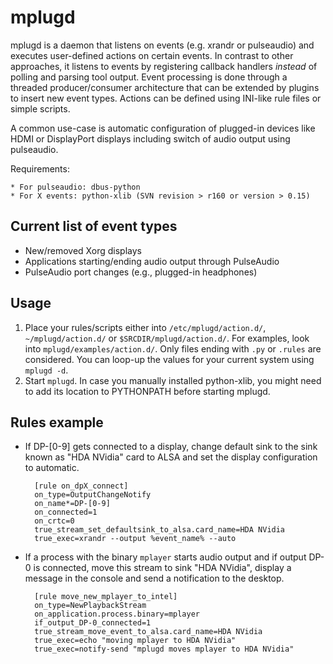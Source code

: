 
mplugd
======

mplugd is a daemon that listens on events (e.g. xrandr or pulseaudio) and
executes user-defined actions on certain events. In contrast to other
approaches, it listens to events by registering callback handlers *instead* of
polling and parsing tool output. Event processing is done through a threaded
producer/consumer architecture that can be extended by plugins to insert new
event types. Actions can be defined using INI-like rule files or simple
scripts.

A common use-case is automatic configuration of plugged-in devices like HDMI
or DisplayPort displays including switch of audio output using pulseaudio.

Requirements:

	* For pulseaudio: dbus-python
	* For X events: python-xlib (SVN revision > r160 or version > 0.15)

Current list of event types
---------------------------

* New/removed Xorg displays
* Applications starting/ending audio output through PulseAudio
* PulseAudio port changes (e.g., plugged-in headphones)

Usage
-----

1. Place your rules/scripts either into `/etc/mplugd/action.d/`,
   `~/mplugd/action.d/` or `$SRCDIR/mplugd/action.d/`. For examples, look into
   `mplugd/examples/action.d/`. Only files ending with `.py` or `.rules` are
   considered. You can loop-up the values for your current system using
   `mplugd -d`.
2. Start `mplugd`. In case you manually installed python-xlib, you might need
   to add its location to PYTHONPATH before starting mplugd.

Rules example
-------------

* If DP-[0-9] gets connected to a display, change default sink to the sink
known as "HDA NVidia" card to ALSA and set the display configuration to
automatic.

		[rule on_dpX_connect]
		on_type=OutputChangeNotify
		on_name*=DP-[0-9]
		on_connected=1
		on_crtc=0
		true_stream_set_defaultsink_to_alsa.card_name=HDA NVidia
		true_exec=xrandr --output %event_name% --auto

* If a process with the binary `mplayer` starts audio output and if output DP-0
is connected, move this stream to sink "HDA NVidia", display a message in
the console and send a notification to the desktop.

		[rule move_new_mplayer_to_intel]
		on_type=NewPlaybackStream
		on_application.process.binary=mplayer
		if_output_DP-0_connected=1
		true_stream_move_event_to_alsa.card_name=HDA NVidia
		true_exec=echo "moving mplayer to HDA NVidia"
		true_exec=notify-send "mplugd moves mplayer to HDA NVidia"
